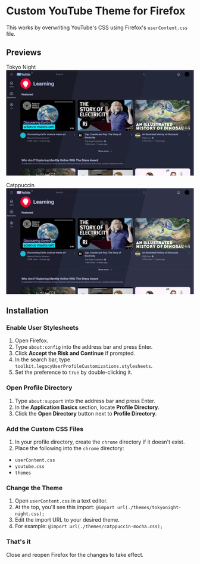# Custom YouTube Theme for Firefox

This works by overwriting YouTube's CSS using Firefox's `userContent.css` file.

## Previews

Tokyo Night
![Tokyo Night](./previews/tokyonight-preview.webp)

Catppuccin
![Catppuccin](./previews/catppuccin-preview.webp)

## Installation

### Enable User Stylesheets

1. Open Firefox.
2. Type `about:config` into the address bar and press Enter.
3. Click **Accept the Risk and Continue** if prompted.
4. In the search bar, type `toolkit.legacyUserProfileCustomizations.stylesheets`.
5. Set the preference to `true` by double-clicking it.

### Open Profile Directory

1. Type `about:support` into the address bar and press Enter.
2. In the **Application Basics** section, locate **Profile Directory**.
3. Click the **Open Directory** button next to **Profile Directory**.

### Add the Custom CSS Files

1. In your profile directory, create the `chrome` directory if it doesn't exist.
2. Place the following into the `chrome` directory:

* `userContent.css`
* `youtube.css`
* `themes`

### Change the Theme

1. Open `userContent.css` in a text editor.
2. At the top, you'll see this import: `@import url(./themes/tokyonight-night.css);`
3. Edit the import URL to your desired theme.
4. For example: `@import url(./themes/catppuccin-mocha.css);`

### That's it

Close and reopen Firefox for the changes to take effect.
